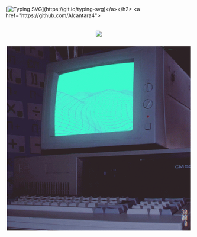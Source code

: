 [![Typing SVG](https://readme-typing-svg.herokuapp.com/?color=ffff&size=35&center=true&vCenter=true&width=1000&lines=Olá!;Tenho+18+anos.;Sou+do+Rio+de+Janeiro+(RJ).;Estou+cursando+atualmente+ADS.;Quer+saber+mais+sobre+mim?+Acesse+o+meu+Website!;)](https://git.io/typing-svg)</a></h2>
<a href="https://github.com/Alcantara4">
<h2 align="center"><a href="https://Alcantara4.github.io/"><img src="https://img.shields.io/badge/Website-%23E440?style=for-the-badge&logo=brave&logoColor=white"></a>
  <p align="center">
        <img src="https://raw.githubusercontent.com/Alcantara4/Alcantara4/main/images/wallpaper1.gif" />
  </p>
</a>




